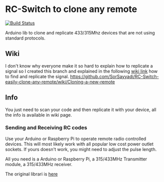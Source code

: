 # RC-Switch to clone any remote
[![Build Status](https://travis-ci.org/SorSayyadi/RC-Switch-easily-clone-any-remote.svg?branch=master)](https://travis-ci.org/SorSayyadi/RC-Switch-easily-clone-any-remote)

Arduino lib to clone and replicate 433/315Mhz devices that are not using standard protocols.

## Wiki
I don't know why everyone make it so hard to explain how to replicate a signal so I created this branch and explained in the following [wiki link](https://github.com/SorSayyadi/RC-Switch-easily-clone-any-remote/wiki/Cloning-a-new-remote) how to find and replicate the signal.
https://github.com/SorSayyadi/RC-Switch-easily-clone-any-remote/wiki/Cloning-a-new-remote

## Info
You just need to scan your code and then replicate it with your device, all the info is available in wiki page.

### Sending and Receiving RC codes

Use your Arduino or Raspberry Pi to operate remote radio controlled devices.
This will most likely work with all popular low cost power outlet sockets. If
yours doesn't work, you might need to adjust the pulse length.

All you need is a Arduino or Raspberry Pi, a 315/433MHz Transmitter module, a 315/433MHz receiver.

The original librari is [here](https://github.com/sui77/rc-switch)
